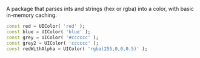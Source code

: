 A package that parses ints and strings (hex or rgba) into a color, with basic in-memory caching.

```dart
const red = UIColor( 'red' );
const blue = UIColor( 'blue' );
const grey = UIColor( '#cccccc' );
const grey2 = UIColor( 'cccccc' );
const redWithAlpha = UIColor( 'rgba(255,0,0,0.5)' );
```